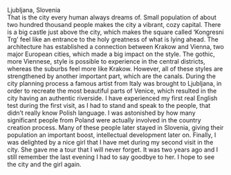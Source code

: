 Ljubljana, Slovenia<br/>
That is the city every human always dreams of. Small population of about two hundred thousand people makes the city a vibrant, cozy capital. There is a big castle just above the city, which makes the square called ‘Kongresni Trg’ feel like an entrance to the holy greatness of what is lying ahead. The architecture has established a connection between Krakow and Vienna, two major European cities, which made a big impact on the style. The gothic, more Viennese, style is possible to experience in the central districts, whereas the suburbs feel more like Krakow. However, all of these styles are strengthened by another important part, which are the canals. During the city planning process a famous artist from Italy was brought to Ljubljana, in order to recreate the most beautiful parts of Venice, which resulted in the city having an authentic riverside. I have experienced my first real English test during the first visit, as I had to stand and speak to the people, that didn’t really know Polish language. I was astonished by how many significant people from Poland were actually involved in the country creation process. Many of these people later stayed in Slovenia, giving their population an important boost, intellectual development later on. Finally, I was delighted by a nice girl that I have met during my second visit in the city. She gave me a tour that I will never forget. It was two years ago and I still remember the last evening I had to say goodbye to her. I hope to see the city and the girl again.